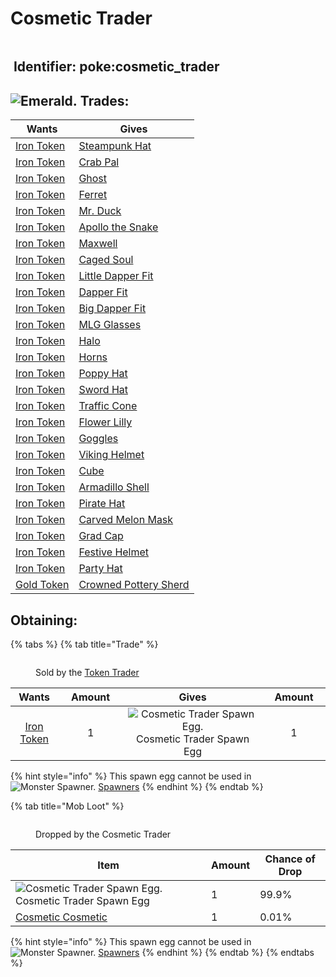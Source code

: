 # Cosmetic Trader

<figure><img src="broken-reference" alt=""><figcaption></figcaption></figure>

## <img src="https://minecraft.wiki/images/Name_Tag_JE2_BE2.png?cbdc1" alt="" data-size="line"> Identifier: **poke:cosmetic\_trader** <a href="#identifier" id="identifier"></a>

## <img src="https://minecraft.wiki/images/Emerald_JE3_BE3.png?4c5f3" alt="Emerald." data-size="line"> Trades:

| Wants                                                                                                                                                                            | Gives                                                                             |
| -------------------------------------------------------------------------------------------------------------------------------------------------------------------------------- | --------------------------------------------------------------------------------- |
| [<img src="https://github.com/ItsMePok/PFE/blob/wikiAssets/wikiMain/iron_token.png?raw=true" alt="" data-size="line">Iron Token](../../items/currency/tokens/iron-token.md) | [Steampunk Hat](../../armor/cosmetics/offhand-cosmetics/steampunk-hat.md)         |
| [<img src="https://github.com/ItsMePok/PFE/blob/wikiAssets/wikiMain/iron_token.png?raw=true" alt="" data-size="line">Iron Token](../../items/currency/tokens/iron-token.md) | [Crab Pal](../../armor/cosmetics/offhand-cosmetics/crab-pal.md)                   |
| [<img src="https://github.com/ItsMePok/PFE/blob/wikiAssets/wikiMain/iron_token.png?raw=true" alt="" data-size="line">Iron Token](../../items/currency/tokens/iron-token.md) | [Ghost](../../armor/cosmetics/offhand-cosmetics/ghost.md)                         |
| [<img src="https://github.com/ItsMePok/PFE/blob/wikiAssets/wikiMain/iron_token.png?raw=true" alt="" data-size="line">Iron Token](../../items/currency/tokens/iron-token.md) | [Ferret](../../armor/cosmetics/offhand-cosmetics/ferret.md)                       |
| [<img src="https://github.com/ItsMePok/PFE/blob/wikiAssets/wikiMain/iron_token.png?raw=true" alt="" data-size="line">Iron Token](../../items/currency/tokens/iron-token.md) | [Mr. Duck](../../armor/cosmetics/offhand-cosmetics/mr.-duck.md)                   |
| [<img src="https://github.com/ItsMePok/PFE/blob/wikiAssets/wikiMain/iron_token.png?raw=true" alt="" data-size="line">Iron Token](../../items/currency/tokens/iron-token.md) | [Apollo the Snake](../../armor/cosmetics/offhand-cosmetics/apollo-the-snake.md)   |
| [<img src="https://github.com/ItsMePok/PFE/blob/wikiAssets/wikiMain/iron_token.png?raw=true" alt="" data-size="line">Iron Token](../../items/currency/tokens/iron-token.md) | [Maxwell](../../armor/cosmetics/offhand-cosmetics/maxwell.md)                     |
| [<img src="https://github.com/ItsMePok/PFE/blob/wikiAssets/wikiMain/iron_token.png?raw=true" alt="" data-size="line">Iron Token](../../items/currency/tokens/iron-token.md) | [Caged Soul](../../armor/cosmetics/offhand-cosmetics/caged-soul.md)               |
| [<img src="https://github.com/ItsMePok/PFE/blob/wikiAssets/wikiMain/iron_token.png?raw=true" alt="" data-size="line">Iron Token](../../items/currency/tokens/iron-token.md) | [Little Dapper Fit](../../armor/cosmetics/offhand-cosmetics/little-dapper-fit.md) |
| [<img src="https://github.com/ItsMePok/PFE/blob/wikiAssets/wikiMain/iron_token.png?raw=true" alt="" data-size="line">Iron Token](../../items/currency/tokens/iron-token.md) | [Dapper Fit](../../armor/cosmetics/offhand-cosmetics/dapper-fit.md)               |
| [<img src="https://github.com/ItsMePok/PFE/blob/wikiAssets/wikiMain/iron_token.png?raw=true" alt="" data-size="line">Iron Token](../../items/currency/tokens/iron-token.md) | [Big Dapper Fit](../../armor/cosmetics/offhand-cosmetics/big-dapper-fit.md)       |
| [<img src="https://github.com/ItsMePok/PFE/blob/wikiAssets/wikiMain/iron_token.png?raw=true" alt="" data-size="line">Iron Token](../../items/currency/tokens/iron-token.md) | [MLG Glasses](../../armor/cosmetics/offhand-cosmetics/mlg-glasses.md)             |
| [<img src="https://github.com/ItsMePok/PFE/blob/wikiAssets/wikiMain/iron_token.png?raw=true" alt="" data-size="line">Iron Token](../../items/currency/tokens/iron-token.md) | [Halo](../../armor/cosmetics/offhand-cosmetics/halo.md)                           |
| [<img src="https://github.com/ItsMePok/PFE/blob/wikiAssets/wikiMain/iron_token.png?raw=true" alt="" data-size="line">Iron Token](../../items/currency/tokens/iron-token.md) | [Horns](../../armor/cosmetics/offhand-cosmetics/horns.md)                         |
| [<img src="https://github.com/ItsMePok/PFE/blob/wikiAssets/wikiMain/iron_token.png?raw=true" alt="" data-size="line">Iron Token](../../items/currency/tokens/iron-token.md) | [Poppy Hat](../../armor/cosmetics/offhand-cosmetics/poppy-hat.md)                 |
| [<img src="https://github.com/ItsMePok/PFE/blob/wikiAssets/wikiMain/iron_token.png?raw=true" alt="" data-size="line">Iron Token](../../items/currency/tokens/iron-token.md) | [Sword Hat](../../armor/cosmetics/offhand-cosmetics/sword-hat.md)                 |
| [<img src="https://github.com/ItsMePok/PFE/blob/wikiAssets/wikiMain/iron_token.png?raw=true" alt="" data-size="line">Iron Token](../../items/currency/tokens/iron-token.md) | [Traffic Cone](../../armor/cosmetics/helmet-cosmetics/trafic-cone.md)             |
| [<img src="https://github.com/ItsMePok/PFE/blob/wikiAssets/wikiMain/iron_token.png?raw=true" alt="" data-size="line">Iron Token](../../items/currency/tokens/iron-token.md) | [Flower Lilly](../../armor/cosmetics/helmet-cosmetics/flower-lilly.md)            |
| [<img src="https://github.com/ItsMePok/PFE/blob/wikiAssets/wikiMain/iron_token.png?raw=true" alt="" data-size="line">Iron Token](../../items/currency/tokens/iron-token.md) | [Goggles](../../armor/cosmetics/helmet-cosmetics/goggles.md)                      |
| [<img src="https://github.com/ItsMePok/PFE/blob/wikiAssets/wikiMain/iron_token.png?raw=true" alt="" data-size="line">Iron Token](../../items/currency/tokens/iron-token.md) | [Viking Helmet](../../armor/cosmetics/helmet-cosmetics/viking-helmet.md)          |
| [<img src="https://github.com/ItsMePok/PFE/blob/wikiAssets/wikiMain/iron_token.png?raw=true" alt="" data-size="line">Iron Token](../../items/currency/tokens/iron-token.md) | [Cube](../../armor/cosmetics/chestplate-cosmetics/cube.md)                        |
| [<img src="https://github.com/ItsMePok/PFE/blob/wikiAssets/wikiMain/iron_token.png?raw=true" alt="" data-size="line">Iron Token](../../items/currency/tokens/iron-token.md) | [Armadillo Shell](../../armor/cosmetics/helmet-cosmetics/armadillo-shell.md)      |
| [<img src="https://github.com/ItsMePok/PFE/blob/wikiAssets/wikiMain/iron_token.png?raw=true" alt="" data-size="line">Iron Token](../../items/currency/tokens/iron-token.md) | [Pirate Hat](../../armor/cosmetics/helmet-cosmetics/pirate-hat.md)                |
| [<img src="https://github.com/ItsMePok/PFE/blob/wikiAssets/wikiMain/iron_token.png?raw=true" alt="" data-size="line">Iron Token](../../items/currency/tokens/iron-token.md) | [Carved Melon Mask](../../armor/cosmetics/helmet-cosmetics/carved-melon-mask.md)  |
| [<img src="https://github.com/ItsMePok/PFE/blob/wikiAssets/wikiMain/iron_token.png?raw=true" alt="" data-size="line">Iron Token](../../items/currency/tokens/iron-token.md) | [Grad Cap](../../armor/cosmetics/helmet-cosmetics/grad-cap.md)                    |
| [<img src="https://github.com/ItsMePok/PFE/blob/wikiAssets/wikiMain/iron_token.png?raw=true" alt="" data-size="line">Iron Token](../../items/currency/tokens/iron-token.md) | [Festive Helmet](../../armor/cosmetics/helmet-cosmetics/festive-helmet.md)        |
| [<img src="https://github.com/ItsMePok/PFE/blob/wikiAssets/wikiMain/iron_token.png?raw=true" alt="" data-size="line">Iron Token](../../items/currency/tokens/iron-token.md) | [Party Hat](../../armor/cosmetics/helmet-cosmetics/party-hat.md)                  |
| [<img src="https://github.com/ItsMePok/PFE/blob/wikiAssets/wikiMain/gold_token.png?raw=true" alt="" data-size="line">Gold Token](../../items/currency/tokens/gold-token.md) | [Crowned Pottery Sherd](../../blocks/pottery-sherds/crowned-pottery-sherd.md)     |

## Obtaining:

{% tabs %}
{% tab title="Trade" %}


<figure><img src="https://github.com/ItsMePok/PFE/blob/wikiAssets/entity_icon/TokenTrader.png?raw=true" alt=""><figcaption><p>Sold by the <a href="token-trader.md">Token Trader</a></p></figcaption></figure>

<table data-full-width="false"><thead><tr><th align="center">Wants</th><th width="88" align="center">Amount</th><th align="center">Gives</th><th width="85" align="center">Amount</th></tr></thead><tbody><tr><td align="center"><a href="../../items/currency/tokens/iron-token.md"><img src="https://github.com/ItsMePok/PFE/blob/wikiAssets/wikiMain/iron_token.png?raw=true" alt="" data-size="line">Iron Token</a></td><td align="center">1</td><td align="center"> <img src="https://github.com/ItsMePok/PFE/blob/wikiAssets/wikiMain/cosmetic_trader_spawn_egg.png?raw=true" alt="Cosmetic Trader Spawn Egg." data-size="line"> Cosmetic Trader Spawn Egg</td><td align="center">1</td></tr></tbody></table>

{% hint style="info" %}
This spawn egg cannot be used in <img src="https://minecraft.wiki/images/thumb/Spawner_with_fire.png/150px-Spawner_with_fire.png?43e81" alt="Monster Spawner." data-size="line"> [Spawners](https://minecraft.wiki/w/Monster_Spawner)
{% endhint %}
{% endtab %}

{% tab title="Mob Loot" %}


<figure><img src="broken-reference" alt=""><figcaption><p>Dropped by the Cosmetic Trader</p></figcaption></figure>

| Item                                                                                                                                                                     | Amount | Chance of Drop |
| ------------------------------------------------------------------------------------------------------------------------------------------------------------------------ | ------ | -------------- |
|  <img src="https://github.com/ItsMePok/PFE/blob/wikiAssets/wikiMain/cosmetic_trader_spawn_egg.png?raw=true" alt="Cosmetic Trader Spawn Egg." data-size="line"> Cosmetic Trader Spawn Egg | 1      | 99.9%          |
| [Cosmetic Cosmetic](../../armor/cosmetics/helmet-cosmetics/cosmetic-cosmetic.md)                                                                                         | 1      | 0.01%          |

{% hint style="info" %}
This spawn egg cannot be used in <img src="https://minecraft.wiki/images/thumb/Spawner_with_fire.png/150px-Spawner_with_fire.png?43e81" alt="Monster Spawner." data-size="line"> [Spawners](https://minecraft.wiki/w/Monster_Spawner)
{% endhint %}
{% endtab %}
{% endtabs %}
